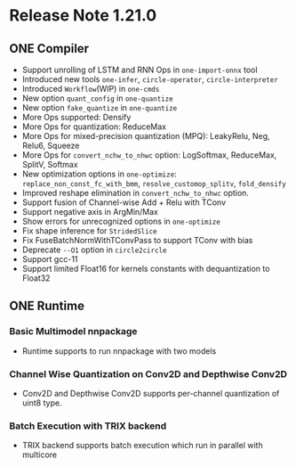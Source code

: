 # Release Note 1.21.0

## ONE Compiler

- Support unrolling of LSTM and RNN Ops in `one-import-onnx` tool
- Introduced new tools `one-infer`, `circle-operator`, `circle-interpreter`
- Introduced `Workflow`(WIP) in `one-cmds`
- New option `quant_config` in `one-quantize`
- New option `fake_quantize` in `one-quantize`
- More Ops supported: Densify
- More Ops for quantization: ReduceMax
- More Ops for mixed-precision quantization (MPQ): LeakyRelu, Neg, Relu6, Squeeze
- More Ops for `convert_nchw_to_nhwc` option: LogSoftmax, ReduceMax, SplitV, Softmax
- New optimization options in `one-optimize`: `replace_non_const_fc_with_bmm`, `resolve_customop_splitv`, `fold_densify`
- Improved reshape elimination in `convert_nchw_to_nhwc` option.
- Support fusion of Channel-wise Add + Relu with TConv
- Support negative axis in ArgMin/Max
- Show errors for unrecognized options in `one-optimize`
- Fix shape inference for `StridedSlice`
- Fix FuseBatchNormWithTConvPass to support TConv with bias
- Deprecate `--O1` option in `circle2circle`
- Support gcc-11
- Support limited Float16 for kernels constants with dequantization to Float32

## ONE Runtime

### Basic Multimodel nnpackage
- Runtime supports to run nnpackage with two models

### Channel Wise Quantization on Conv2D and Depthwise Conv2D
- Conv2D and Depthwise Conv2D supports per-channel quantization of uint8 type. 

### Batch Execution with TRIX backend
- TRIX backend supports batch execution which run in parallel with multicore

